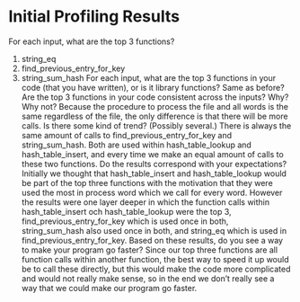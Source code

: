 # Initial Profiling Results
For each input, what are the top 3 functions?
1. string_eq
2. find_previous_entry_for_key
3. string_sum_hash
For each input, what are the top 3 functions in your code (that you have written), or is it library functions?
    Same as before?
Are the top 3 functions in your code consistent across the inputs? Why? Why not?
    Because the procedure to process the file and all words is the same regardless of the file, the only difference is that there will be more calls.
Is there some kind of trend? (Possibly several.)
    There is always the same amount of calls to find_previous_entry_for_key and string_sum_hash. Both are used within hash_table_lookup and hash_table_insert, and every time we make an equal amount of calls to these two functions.
Do the results correspond with your expectations?
    Initially we thought that hash_table_insert and hash_table_lookup would be part of the top three functions with the motivation that they were used the most in process word which we call for every word. However the results were one layer deeper in which the function calls within hash_table_insert och hash_table_lookup were the top 3, find_previous_entry_for_key which is used once in both, string_sum_hash also used once in both, and string_eq which is used in find_previous_entry_for_key.
Based on these results, do you see a way to make your program go faster?
    Since our top three functions are all function calls within another function, the best way to speed it up would be to call these directly, but this would make the code more complicated and would not really make sense, so in the end we don’t really see a way that we could make our program go faster.